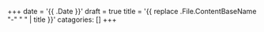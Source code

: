 +++
date = '{{ .Date }}'
draft = true
title = '{{ replace .File.ContentBaseName "-" " " | title }}'
catagories: []
+++
